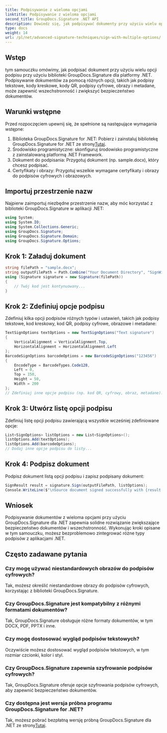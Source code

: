 ```yaml
---
title: Podpisywanie z wieloma opcjami
linktitle: Podpisywanie z wieloma opcjami
second_title: GroupDocs.Signature .NET API
description: Dowiedz się, jak podpisywać dokumenty przy użyciu wielu opcji przy użyciu GroupDocs.Signature dla .NET. Zwiększ bezpieczeństwo dokumentów za pomocą tekstu, kodu kreskowego, kodu QR, danych cyfrowych i obrazów.
type: docs
weight: 14
url: /pl/net/advanced-signature-techniques/sign-with-multiple-options/
---
```

## Wstęp
tym samouczku omówimy, jak podpisać dokument przy użyciu wielu opcji podpisu przy użyciu biblioteki GroupDocs.Signature dla platformy .NET. Podpisywanie dokumentów za pomocą różnych opcji, takich jak podpisy tekstowe, kody kreskowe, kody QR, podpisy cyfrowe, obrazy i metadane, może zapewnić wszechstronność i zwiększyć bezpieczeństwo dokumentów.
## Warunki wstępne
Przed rozpoczęciem upewnij się, że spełnione są następujące wymagania wstępne:
1.  Biblioteka GroupDocs.Signature for .NET: Pobierz i zainstaluj bibliotekę GroupDocs.Signature for .NET ze strony[Tutaj](https://releases.groupdocs.com/signature/net/).
2. Środowisko programistyczne: skonfiguruj środowisko programistyczne z zainstalowaną platformą .NET Framework.
3. Dokument do podpisania: Przygotuj dokument (np. sample.docx), który chcesz podpisać.
4. Certyfikaty i obrazy: Przygotuj wszelkie wymagane certyfikaty i obrazy do podpisów cyfrowych i obrazowych.

## Importuj przestrzenie nazw
Najpierw zaimportuj niezbędne przestrzenie nazw, aby móc korzystać z biblioteki GroupDocs.Signature w aplikacji .NET:
```csharp
using System;
using System.IO;
using System.Collections.Generic;
using GroupDocs.Signature;
using GroupDocs.Signature.Domain;
using GroupDocs.Signature.Options;
```
## Krok 1: Załaduj dokument
```csharp
string filePath = "sample.docx";
string outputFilePath = Path.Combine("Your Document Directory", "SignWithMultiple", "SignWithMultiple.docx");
using (Signature signature = new Signature(filePath))
{
    // Twój kod jest kontynuowany...
}
```
## Krok 2: Zdefiniuj opcje podpisu
Zdefiniuj kilka opcji podpisów różnych typów i ustawień, takich jak podpisy tekstowe, kod kreskowy, kod QR, podpisy cyfrowe, obrazowe i metadane:
```csharp
TextSignOptions textOptions = new TextSignOptions("Text signature")
{
    VerticalAlignment = VerticalAlignment.Top,
    HorizontalAlignment = HorizontalAlignment.Left
};
BarcodeSignOptions barcodeOptions = new BarcodeSignOptions("123456")
{
    EncodeType = BarcodeTypes.Code128,
    Left = 0,
    Top = 150,
    Height = 50,
    Width = 200
};
// Zdefiniuj inne opcje podpisu (np. kod QR, cyfrowy, obraz, metadane)...
```
## Krok 3: Utwórz listę opcji podpisu
Zdefiniuj listę opcji podpisu zawierającą wszystkie wcześniej zdefiniowane opcje:
```csharp
List<SignOptions> listOptions = new List<SignOptions>();
listOptions.Add(textOptions);
listOptions.Add(barcodeOptions);
// Dodaj inne opcje podpisu do listy...
```
## Krok 4: Podpisz dokument
Podpisz dokument listą opcji podpisu i zapisz podpisany dokument:
```csharp
SignResult result = signature.Sign(outputFilePath, listOptions);
Console.WriteLine($"\nSource document signed successfully with {result.Succeeded.Count} signature(s).\nFile saved at {outputFilePath}.");
```

## Wniosek
Podpisywanie dokumentów z wieloma opcjami przy użyciu GroupDocs.Signature dla .NET zapewnia solidne rozwiązanie zwiększające bezpieczeństwo dokumentów i wszechstronność. Wykonując kroki opisane w tym samouczku, możesz bezproblemowo zintegrować różne typy podpisów z aplikacjami .NET.
## Często zadawane pytania
### Czy mogę używać niestandardowych obrazów do podpisów cyfrowych?
Tak, możesz określić niestandardowe obrazy do podpisów cyfrowych, korzystając z biblioteki GroupDocs.Signature.
### Czy GroupDocs.Signature jest kompatybilny z różnymi formatami dokumentów?
Tak, GroupDocs.Signature obsługuje różne formaty dokumentów, w tym DOCX, PDF, PPTX i inne.
### Czy mogę dostosować wygląd podpisów tekstowych?
Oczywiście możesz dostosować wygląd podpisów tekstowych, w tym rozmiar czcionki, kolor i styl.
### Czy GroupDocs.Signature zapewnia szyfrowanie podpisów cyfrowych?
Tak, GroupDocs.Signature oferuje opcje szyfrowania podpisów cyfrowych, aby zapewnić bezpieczeństwo dokumentów.
### Czy dostępna jest wersja próbna programu GroupDocs.Signature for .NET?
 Tak, możesz pobrać bezpłatną wersję próbną GroupDocs.Signature dla .NET ze strony[Tutaj](https://releases.groupdocs.com/).